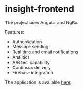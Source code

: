 # insight-frontend

The project uses Angular and NgRx.

Features:
* Authentication
* Message sending
* Real time and email notifications
* Analitics
* A/B test capability
* Continous delivery
* Firebase integration

The application is available [here](https://elte-insight.firebaseapp.com/).
